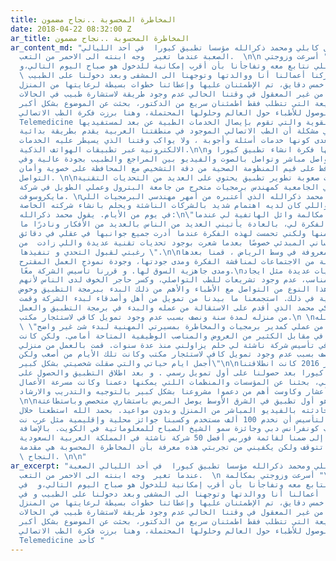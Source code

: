 ```yaml
---
title: المخاطرة المحسوبة ..نجاح مضمون
date: 2018-04-22 08:32:00 Z
ar_title: المخاطرة المحسوبة ..نجاح مضمون
ar_content_md: "بدأت قصة وائل كابلي ومحمد ذكرالله مؤسسا تطبيق كيورا  في أحد الليالي
  الصعبة عندما تغير  وجه ابنته الى الاحمر من التعب.  \n\n يقول وائل: \" أسرعت وزوجتي
  بمكالمة الدكتور إللي نتابع معه وتفاجأنا بأن أقرب إمكانية للدخول هو صباح اليوم التالي،و
  \ في الصباح تركنا أعمالنا أنا ووالدتها وتوجهنا الى المشفى وبعد دخولنا على الطبيب
  و في اقل من خمس دقايق، تم الإطمئنان عليها وإعطائنا خطوات بسيطة لرعايتها من المنزل\".\n\nحينها
  شعرت بأنه من غير المعقول في وقتنا الحالي عدم وجود طريقة لاستشارة طبيب في الحالات
  الحرجة أو السريعة التي تتطلب فقط اطمئنان سريع من الدكتور، بحثت عن الموضوع بشكل أكبر
  وقرأت عن مشاكل الوصول للأطباء حول العالم وحلولها المحتملة، وهنا برزت فكرة الطب الاتصالي
  Telemedicine كأحد الحلول القوية والتي تقوم بإيصال الخدمات الطبية عن بعد لمستفيديها.
  لكن واجهتني مشكلة أن الطب الاتصالي الموجود في منطقتنا العربية يقدم بطريقة بدائية
  أغلبها لا تتعدى كونها خدمات أسئلة وأجوبة ، ولا يواكب وقتنا الذي يسيطر عليه الخدمات
  الالكترونية عبر تطبيقات الهواتف الذكية.\n\nجائتني وقتها فكرة انشاء تطبيق كيورا و
  اللي يوفر تواصل مباشر وتواصل بالصوت والفيديو بين المراجع والطبيب بجودة عالية وفي
  نفس الوقت تحافظ على قيم المنظومة الصحية من دقة التشخيص مع المحافظة على خصوية وأمان
  التواصل. \n\nولكني أدركت صعوبة تطوير تطبيق يحتوي على العديد من التحديات التقنية
  بحكم دراستي الجامعية كمهندس برمجيات متخرج من جامعة البترول وعملي الطويل في شركة
  مايكروسوفت. \nلذا كلمت صديقي محمد ذكرالله الذي أعتبره من أمهر مهندسي البرمجيات اللي
  أعرفهم وقتها واللي كان لديه اهتمام شديد بالشركات الناشئة ويحلم بانشاء شركته الخاصة
  في يوم من الأيام. يقول محمد ذكرالله:\n\"لا أزال أذكر مكالمة وائل الهاتفية لي عندما
  قام بشرح الفكرة لي، بالعادة يأتيني العديد من الناس بالعديد من الأفكار ونادرًا ما
  أتحمس لأي فكرة منها ولكني تحمست لهذه الفكرة عندما أدرت جميع جوانبها في عقلي في دقائق.
  ولاقت استحساني المبدئي خصوصًا بعدما شعرت بوجود تحديات تقنية عديدة واللي زادت  من
  رغبتي لقبول التحدي و تنفيذها \".\n\nو في قهوة معروفة في وسط الرياض ، قمنا بعدها
  بعقد سلسلة من الاجتماعات لمناقشة الفكرة ومدى جودتها، وجودة نموذج العمل المقترح ،
  ومدى جاهزية السوق لها. و قررنا تأسيس الشركة معًا.\nواجهتنا تحديات عديدة مثل ايجاد
  التمويل المناسب، عدم وجود تشريعات للطب التواصلي، وكسر حاجر الخوف لدى الناس لأنهم
  لم يألفوا هذا النوع من التواصل مع الأطباء والأهم من ذلك البدء ببرمجة التطبيق وخوض
  التحديات التقنية في ذلك. استجمعنا ما بيدنا من تمويل من أهل وأصدقاء لبدء الشركة وقمت
  بتأسيسها مع شريكي محمد الذي أقدم على الاستقالة من عمله والبدء في برمجة التطبيق والعمل
  من منزله لمدة سنة ونصف بسبب عدم وجود تمويل كافي لاستئجار مكتب.\n \nيقول محمد ذكرالله
  \ \"قمت بالاستقالة من عملي كمدير برمجيات والمخاطرة بمسيرتي المهنية لبدء شئ غير واضح
  وعالي المخاطر في مقابل الكثير من العروض والمناصب الوظيفية المتاحة أمامي. ولكن كانت
  فكرة المشاركة في تأسيس شركة ناشئة لي حلم يزاولني منذ عدة سنوات. قمت بالعمل من منزلي
  لمدة سنة ونصف بسبب عدم وجود تمويل كافي لاستئجار مكتب وكانت تلك الأيام من أصعب ولكن
  أجمل ايام حياتي والتي صقلت شخصيتي بشكل كبير\"\n\nأخيراً في أكتوبر 2016 كانت انطلاقتنا
  الرسمية في كيورا بعد حصولنا على أول تمويل رسمي . و بعد اطلاق التطبيق والحصول على
  اهتمام عالي، بحثنا عن المؤسسات والمنظمات اللتي يمكنها دعمنا وكانت مسرعة الأعمال
  الناشئة تسعة أعشار وكاوست أهم من دعموا مشروعنا بشكل كبير بالتوجيه والتدريب والارشاد.
  \n\nاليوم كيورا هو أول تطبيق في الشرق الأوسط يوصل المريض باستشاري متخصص وباستطاعتة
  المستخدم محادثته بالفيديو المباشر من المنزل وبدون مواعيد. بحمد الله استطعنا خلال
  سنة ونصف من التأسيس أن نخدم 100 ألف مستخدم وكسبنا جوائز محلية وإقليمية مثل عرب نت
  الرياض وستيب كونفرانس دبي وجائزة سمو الشيخ الصباح للمعلوماتية في الكويت. بالإضافة
  إلى ضمنا لقائمة فوربس أفضل 50 شركة ناشئة في المملكة العربية السعودية. \n\nالتحديات
  والمخاطر لن تتوقف ولكن يكفيني من تجربتي هذه معرفة بأن المخاطرة المحسوبة هي مقدمة
  \ النجاح. \n\n"
ar_excerpt: "بدأت قصة وائل كابلي ومحمد ذكرالله مؤسسا تطبيق كيورا  في أحد الليالي الصعبة
  عندما تغير  وجه ابنته الى الاحمر من التعب.  \n يقول وائل: \" أسرعت وزوجتي بمكالمة
  الدكتور إللي نتابع معه وتفاجأنا بأن أقرب إمكانية للدخول هو صباح اليوم التالي،و  في
  الصباح تركنا أعمالنا أنا ووالدتها وتوجهنا الى المشفى وبعد دخولنا على الطبيب و في
  اقل من خمس دقايق، تم الإطمئنان عليها وإعطائنا خطوات بسيطة لرعايتها من المنزل\".\nحينها
  شعرت بأنه من غير المعقول في وقتنا الحالي عدم وجود طريقة لاستشارة طبيب في الحالات
  الحرجة أو السريعة التي تتطلب فقط اطمئنان سريع من الدكتور، بحثت عن الموضوع بشكل أكبر
  وقرأت عن مشاكل الوصول للأطباء حول العالم وحلولها المحتملة، وهنا برزت فكرة الطب الاتصالي
  Telemedicine كأحد "
---
```


